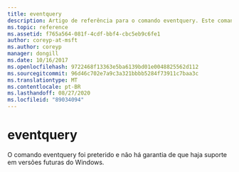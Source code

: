 ```yaml
---
title: eventquery
description: Artigo de referência para o comando eventquery. Este comando foi preterido e não tem garantia de suporte em versões futuras do Windows.
ms.topic: reference
ms.assetid: f765a564-081f-4cdf-bbf4-cbc5eb9c6fe1
author: coreyp-at-msft
ms.author: coreyp
manager: dongill
ms.date: 10/16/2017
ms.openlocfilehash: 9722468f13363e5ba6139bd01e0048825562d112
ms.sourcegitcommit: 96d46c702e7a9c3a321bbbb5284f73911c7baa3c
ms.translationtype: MT
ms.contentlocale: pt-BR
ms.lasthandoff: 08/27/2020
ms.locfileid: "89034094"
---
```

# <a name="eventquery"></a>eventquery

O comando eventquery foi preterido e não há garantia de que haja suporte em versões futuras do Windows.
